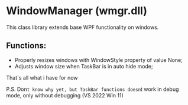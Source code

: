 # WindowManager (wmgr.dll)

This class library extends base WPF functionality on windows.

## Functions:
* Properly resizes windows with WindowStyle property of value None;
* Adjusts window size when TaskBar is in auto hide mode;

That`s all what i have for now

P.S. Don`t know why yet, but TaskBar functions doesn`t work in debug mode, only without debugging (VS 2022 Win 11)